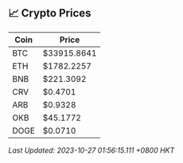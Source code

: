 ## 📈 Crypto Prices

| Coin | Price |
| ---- | ----- |
| BTC | $33915.8641 |
| ETH | $1782.2257 |
| BNB | $221.3092 |
| CRV | $0.4701 |
| ARB | $0.9328 |
| OKB | $45.1772 |
| DOGE | $0.0710 |

_Last Updated: 2023-10-27 01:56:15.111 +0800 HKT_